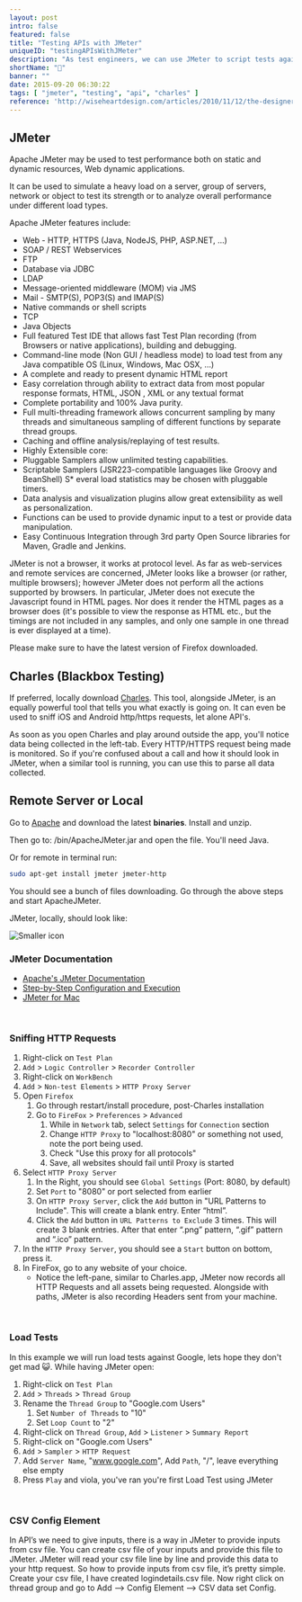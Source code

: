 ```yaml
---
layout: post
intro: false
featured: false
title: "Testing APIs with JMeter"
uniqueID: "testingAPIsWithJMeter"
description: "As test engineers, we can use JMeter to script tests against API's, chain them so they actually resemble a real request, even make assertions against responses."
shortName: "🔐"
banner: ""
date: 2015-09-20 06:30:22
tags: [ "jmeter", "testing", "api", "charles" ]
reference: 'http://wiseheartdesign.com/articles/2010/11/12/the-designers-guide-to-the-osx-command-prompt/'
---
```


## JMeter

Apache JMeter may be used to test performance both on static and dynamic resources, Web dynamic applications.

It can be used to simulate a heavy load on a server, group of servers, network or object to test its strength or to analyze overall performance under different load types.

Apache JMeter features include:

* Web - HTTP, HTTPS (Java, NodeJS, PHP, ASP.NET, …)
* SOAP / REST Webservices
* FTP
* Database via JDBC
* LDAP
* Message-oriented middleware (MOM) via JMS
* Mail - SMTP(S), POP3(S) and IMAP(S)
* Native commands or shell scripts
* TCP
* Java Objects
* Full featured Test IDE that allows fast Test Plan recording (from Browsers or native applications), building and debugging.
* Command-line mode (Non GUI / headless mode) to load test from any Java compatible OS (Linux, Windows, Mac OSX, …)
* A complete and ready to present dynamic HTML report
* Easy correlation through ability to extract data from most popular response formats, HTML, JSON , XML or any textual format
* Complete portability and 100% Java purity.
* Full multi-threading framework allows concurrent sampling by many threads and simultaneous sampling of different functions by separate thread groups.
* Caching and offline analysis/replaying of test results.
* Highly Extensible core:
* Pluggable Samplers allow unlimited testing capabilities.
* Scriptable Samplers (JSR223-compatible languages like Groovy and BeanShell)
S* everal load statistics may be chosen with pluggable timers.
* Data analysis and visualization plugins allow great extensibility as well as personalization.
* Functions can be used to provide dynamic input to a test or provide data manipulation.
* Easy Continuous Integration through 3rd party Open Source libraries for Maven, Gradle and Jenkins.

JMeter is not a browser, it works at protocol level. As far as web-services and remote services are concerned, JMeter looks like a browser (or rather, multiple browsers); however JMeter does not perform all the actions supported by browsers. In particular, JMeter does not execute the Javascript found in HTML pages. Nor does it render the HTML pages as a browser does (it's possible to view the response as HTML etc., but the timings are not included in any samples, and only one sample in one thread is ever displayed at a time).

Please make sure to have the latest version of Firefox downloaded.

## Charles (Blackbox Testing)

If preferred, locally download [Charles](http://www.charlesproxy.com/download/). This tool, alongside JMeter, is an equally powerful tool that tells you what exactly is going on. It can even be used to sniff iOS and Android http/https requests, let alone API's.  

As soon as you open Charles and play around outside the app, you'll notice data being collected in the left-tab. Every HTTP/HTTPS request being made is monitored. So if you're confused about a call and how it should look in JMeter, when a similar tool is running, you can use this to parse all data collected.

## Remote Server or Local

Go to [Apache](http://jmeter.apache.org/download_jmeter.cgi) and download the latest **binaries**. Install and unzip.

Then go to: /bin/ApacheJMeter.jar and open the file. You'll need Java.

Or for remote in terminal run:

```bash
sudo apt-get install jmeter jmeter-http
```

You should see a bunch of files downloading. Go through the above steps and start ApacheJMeter.

JMeter, locally, should look like:  

![Smaller icon](http://4.bp.blogspot.com/-yMoHp5V2BsE/T-oewRnXeII/AAAAAAAABrA/XXb44Y7jLcg/s1600/jmeter.png)

### JMeter Documentation

* [Apache's JMeter Documentation](http://jmeter.apache.org/usermanual/build-web-test-plan.html)  
* [Step-by-Step Configuration and Execution](http://jmeter.apache.org/usermanual/jmeter_proxy_step_by_step.pdf)  
* [JMeter for Mac](http://www.anujgakhar.com/2010/06/23/stress-testing-your-website-with-apache-jmeter/)  

<br/>

### Sniffing HTTP Requests

1. Right-click on `Test Plan`
2. `Add` > `Logic Controller` > `Recorder Controller`
3. Right-click on `WorkBench`
4. `Add` > `Non-test Elements` > `HTTP Proxy Server`
5. Open `Firefox`
	1. Go through restart/install procedure, post-Charles installation
	2. Go to `FireFox` > `Preferences` > `Advanced`
		1. While in `Network` tab, select `Settings` for `Connection` section
		2. Change `HTTP Proxy` to "localhost:8080" or something not used, note the port being used.
		3. Check "Use this proxy for all protocols"
		4. Save, all websites should fail until Proxy is started
6. Select `HTTP Proxy Server`
	1. In the Right, you should see `Global Settings` (Port: 8080, by default)
	2. Set `Port` to "8080" or port selected from earlier
	3. On `HTTP Proxy Server`, click the `Add` button in "URL Patterns to Include". This will create a blank entry. Enter “html”.
	4. Click the `Add` button in `URL Patterns to Exclude` 3 times. This will create 3 blank entries. After that enter “.png” pattern, “.gif” pattern and “.ico” pattern.
7. In the `HTTP Proxy Server`, you should see a `Start` button on bottom, press it.
8. In FireFox, go to any website of your choice.
	* Notice the left-pane, similar to Charles.app, JMeter now records all HTTP Requests and all assets being requested. Alongside with paths, JMeter is also recording Headers sent from your machine.

<br/>

### Load Tests

In this example we will run load tests against Google, lets hope they don't get mad 😺. While having JMeter open:

1. Right-click on `Test Plan`
2. `Add` > `Threads` > `Thread Group`
3. Rename the `Thread Group` to "Google.com Users"
	1. Set `Number of Threads` to "10"
	2. Set `Loop Count` to "2"
4. Right-click on `Thread Group`, `Add` > `Listener` > `Summary Report`
5. Right-click on "Google.com Users"
6. `Add` > `Sampler` > `HTTP Request`
7. Add `Server Name`, "www.google.com", Add `Path`, "/", leave everything else empty
8. Press `Play` and viola, you've ran you're first Load Test using JMeter

<br/>

### CSV Config Element

In API’s we need to give inputs, there is a way in JMeter to provide inputs from csv file. You can create csv file of your inputs and provide this file to JMeter. JMeter will read your csv file line by line and provide this data to your http request. So how to provide inputs from csv file, it’s pretty simple. Create your csv file, I have created logindetails.csv file. Now right click on thread group and go to Add –> Config Element –> CSV data set Config.
